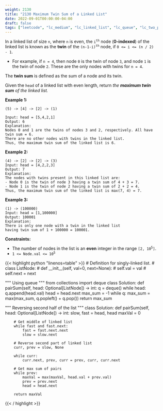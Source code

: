 ```yaml
---
weight: 2130
title: "2130 Maximum Twin Sum of a Linked List"
date: 2022-09-01T00:00:00-04:00
draft: false
tags: ["leetcode", "lc_medium", "lc_linked_list", "lc_queue", "lc_two_pointers"]
---
```


In a linked list of size `n`, where `n` is even, the <code>i<sup>th</sup></code> node (**0-indexed**) of the linked list is known as the **twin** of the <code>(n-1-i)<sup>th</sup></code> node, if `0 <= i <= (n / 2) - 1`.

- For example, if `n = 4`, then node `0` is the twin of node `3`, and node `1` is the twin of node `2`. These are the only nodes with twins for `n = 4`.

The **twin sum** is defined as the sum of a node and its twin.

Given the `head` of a linked list with even length, return _the **maximum twin sum** of the linked list._

**Example 1:**
```
(5) -> [4] -> [2] -> (1)

Input: head = [5,4,2,1]
Output: 6
Explanation:
Nodes 0 and 1 are the twins of nodes 3 and 2, respectively. All have twin sum = 6.
There are no other nodes with twins in the linked list.
Thus, the maximum twin sum of the linked list is 6. 
```
**Example 2:**
```
(4) -> [2] -> [2] -> (3)
Input: head = [4,2,2,3]
Output: 7
Explanation:
The nodes with twins present in this linked list are:
- Node 0 is the twin of node 3 having a twin sum of 4 + 3 = 7.
- Node 1 is the twin of node 2 having a twin sum of 2 + 2 = 4.
Thus, the maximum twin sum of the linked list is max(7, 4) = 7. 
```
**Example 3:**
```
(1) -> (100000)
Input: head = [1,100000]
Output: 100001
Explanation:
There is only one node with a twin in the linked list
having twin sum of 1 + 100000 = 100001.
```

**Constraints:**
- The number of nodes in the list is an **even** integer in the range <code>[2, 10<sup>5</sup>]</code>.
- <code>1 <= Node.val <= 10<sup>5</sup></code>

<div class="tabs"></div>
<div class="tab-content">
<div id="python" class="lang">
{{< highlight python "linenos=table" >}}
# Definition for singly-linked list.
# class ListNode:
#     def __init__(self, val=0, next=None):
#         self.val = val
#         self.next = next


"""
Using queue
"""
from collections import deque
class Solution:
    def pairSum(self, head: Optional[ListNode]) -> int:
        q = deque()
        while head:
            q.append(head.val)
            head = head.next
        max_sum = -1
        while q:
            max_sum = max(max_sum, q.popleft() + q.pop())
        return max_sum


"""
Reversing second half of the list
"""
class Solution:
    def pairSum(self, head: Optional[ListNode]) -> int:
        slow, fast = head, head
        maxVal = 0

        # Get middle of linked list
        while fast and fast.next:
            fast = fast.next.next
            slow = slow.next

        # Reverse second part of linked list
        curr, prev = slow, None

        while curr:       
            curr.next, prev, curr = prev, curr, curr.next   

        # Get max sum of pairs
        while prev:
            maxVal = max(maxVal, head.val + prev.val)
            prev = prev.next
            head = head.next

        return maxVal

{{< / highlight >}}
</div>
</div>
